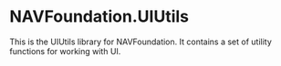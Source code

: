 # NAVFoundation.UIUtils

This is the UIUtils library for NAVFoundation. It contains a set of utility functions for working with UI.
